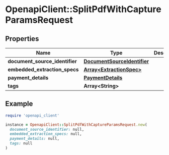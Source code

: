 # OpenapiClient::SplitPdfWithCaptureParamsRequest

## Properties

| Name | Type | Description | Notes |
| ---- | ---- | ----------- | ----- |
| **document_source_identifier** | [**DocumentSourceIdentifier**](DocumentSourceIdentifier.md) |  |  |
| **embedded_extraction_specs** | [**Array&lt;ExtractionSpec&gt;**](ExtractionSpec.md) |  |  |
| **payment_details** | [**PaymentDetails**](PaymentDetails.md) |  |  |
| **tags** | **Array&lt;String&gt;** |  | [optional] |

## Example

```ruby
require 'openapi_client'

instance = OpenapiClient::SplitPdfWithCaptureParamsRequest.new(
  document_source_identifier: null,
  embedded_extraction_specs: null,
  payment_details: null,
  tags: null
)
```

